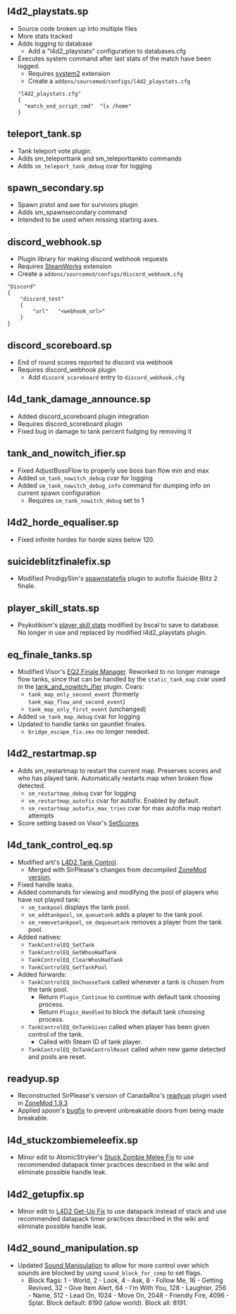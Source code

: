 ## l4d2_playstats.sp

* Source code broken up into multiple files
* More stats tracked
* Adds logging to database
  * Add a "l4d2_playstats" configuration to databases.cfg
* Executes system command after last stats of the match have been logged.
  * Requires [system2](https://forums.alliedmods.net/showthread.php?t=146019) extension
  * Create a `addons/sourcemod/configs/l4d2_playstats.cfg`
  ```
  "l4d2_playstats.cfg"
  {
    "match_end_script_cmd"	"ls /home"
  }
  ```
  
## teleport_tank.sp

* Tank teleport vote plugin.
* Adds sm_teleporttank and sm_teleporttankto <x> <y> <z> commands
* Adds `sm_teleport_tank_debug` cvar for logging

## spawn_secondary.sp

* Spawn pistol and axe for survivors plugin
* Adds sm_spawnsecondary command
* Intended to be used when missing starting axes.

## discord_webhook.sp

* Plugin library for making discord webhook requests
* Requires [SteamWorks](https://forums.alliedmods.net/showthread.php?t=229556) extension
* Create a `addons/sourcemod/configs/discord_webhook.cfg`
```
"Discord"
{
	"discord_test"
	{
		"url"	"<webhook_url>"
	}
}
```

## discord_scoreboard.sp

* End of round scores reported to discord via webhook
* Requires discord_webhook plugin
  * Add `discord_scoreboard` entry to `discord_webhook.cfg`

## l4d\_tank_damage\_announce.sp

* Added discord_scoreboard plugin integration
* Requires discord_scoreboard plugin
* Fixed bug in damage to tank percent fudging by removing it

## tank\_and\_nowitch\_ifier.sp

* Fixed AdjustBossFlow to properly use boss ban flow min and max
* Added `sm_tank_nowitch_debug` cvar for logging
* Added `sm_tank_nowitch_debug_info` command for dumping info on current spawn configuration
  * Requires `sm_tank_nowitch_debug` set to 1

## l4d2\_horde\_equaliser.sp

* Fixed infinite hordes for horde sizes below 120.

## suicideblitzfinalefix.sp

* Modified ProdigySim's [spawnstatefix](https://gist.github.com/ProdigySim/04912e5e76f69027f8c4) plugin to autofix Suicide Blitz 2 finale.

## player_skill_stats.sp

* Psykotikism's [player skill stats](https://github.com/Psykotikism/Player_Skill_Stats) modified by bscal to save to database. No longer in use and replaced by modified l4d2_playstats plugin.

## eq_finale_tanks.sp

* Modified Visor's [EQ2 Finale Manager](https://github.com/Attano/L4D2-Competitive-Framework/blob/master/addons/sourcemod/scripting/eq_finale_tanks.sp).
  Reworked to no longer manage flow tanks, since that can be handled by the `static_tank_map` cvar used in the [tank\_and\_nowitch\_ifier](https://github.com/devilesk/rl4d2l-plugins/blob/master/tank_and_nowitch_ifier.sp) plugin. Cvars:
  * `tank_map_only_second_event` (formerly `tank_map_flow_and_second_event`)
  * `tank_map_only_first_event` (unchanged)
* Added `sm_tank_map_debug` cvar for logging
* Updated to handle tanks on gauntlet finales.
  * `bridge_escape_fix.smx` no longer needed.

## l4d2_restartmap.sp

* Adds sm_restartmap to restart the current map. Preserves scores and who has played tank. Automatically restarts map when broken flow detected.
  * `sm_restartmap_debug` cvar for logging
  * `sm_restartmap_autofix` cvar for autofix. Enabled by default.
  * `sm_restartmap_autofix_max_tries` cvar for max autofix map restart attempts
* Score setting based on Visor's [SetScores](https://github.com/Attano/L4D2-Competitive-Framework/blob/master/addons/sourcemod/scripting/l4d2_setscores.sp)

## l4d_tank_control_eq.sp
* Modified arti's [L4D2 Tank Control](https://github.com/alexberriman/l4d2-plugins/blob/master/l4d_tank_control/l4d_tank_control.sp).
  * Merged with SirPlease's changes from decompiled [ZoneMod version](https://github.com/SirPlease/ZoneMod/blob/master/addons/sourcemod/plugins/optional/zonemod/l4d_tank_control_eq.smx).
* Fixed handle leaks.
* Added commands for viewing and modifying the pool of players who have not played tank:
  * `sm_tankpool` displays the tank pool.
  * `sm_addtankpool`, `sm_queuetank` adds a player to the tank pool.
  * `sm_removetankpool`, `sm_dequeuetank` removes a player from the tank pool.
* Added natives:
  * `TankControlEQ_SetTank`
  * `TankControlEQ_GetWhosHadTank`
  * `TankControlEQ_ClearWhosHadTank`
  * `TankControlEQ_GetTankPool`
* Added forwards:
  * `TankControlEQ_OnChooseTank` called whenever a tank is chosen from the tank pool.
    * Return `Plugin_Continue` to continue with default tank choosing process.
    * Return `Plugin_Handled` to block the default tank choosing process.
  * `TankControlEQ_OnTankGiven` called when player has been given control of the tank.
    * Called with Steam ID of tank player.
  * `TankControlEQ_OnTankControlReset` called when new game detected and pools are reset.

## readyup.sp
* Reconstructed SirPlease's version of CanadaRox's [readyup](https://github.com/MatthewClair/l4d2readyup/blob/master/readyup.sp) plugin used in [ZoneMod 1.9.3](https://github.com/SirPlease/ZoneMod/blob/master/addons/sourcemod/plugins/optional/zonemod/readyup.smx)
* Applied spoon's [bugfix](https://github.com/spoon-l4d2/Plugins/blob/19b55c3c3122333bba0ce2e2cec202b4af623cab/source/readyup.sp#L1409) to prevent unbreakable doors from being made breakable.

## l4d_stuckzombiemeleefix.sp
* Minor edit to AtomicStryker's [Stuck Zombie Melee Fix](http://forums.alliedmods.net/showthread.php?p=932416) to use recommended datapack timer practices described in the wiki and eliminate possible handle leak.

## l4d2_getupfix.sp
* Minor edit to [L4D2 Get-Up Fix](https://github.com/Attano/L4D2-Competitive-Framework/blob/master/addons/sourcemod/scripting/l4d2_getupfix.sp) to use datapack instead of stack and use recommended datapack timer practices described in the wiki and eliminate possible handle leak.

## l4d2_sound_manipulation.sp
* Updated [Sound Manipulation](https://github.com/SirPlease/L4D2-Competitive-Rework/blob/master/addons/sourcemod/scripting/l4d2_sound_manipulation.sp) to allow for more control over which sounds are blocked by using `sound_block_for_comp` to set flags.
  * Block flags: 1 - World, 2 - Look, 4 - Ask, 8 - Follow Me, 16 - Getting Revived, 32 - Give Item Alert, 64 - I'm With You, 128 - Laughter, 256 - Name, 512 - Lead On, 1024 - Move On, 2048 - Friendly Fire, 4096 - Splat. Block default: 8190 (allow world). Block all: 8191.